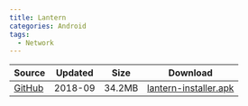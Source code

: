 ```yaml
---
title: Lantern
categories: Android
tags:
  - Network
---
```



| Source | Updated | Size | Download |
| ------ | ------- | -------- | -------- |
| <div class="safe">[GitHub](https://github.com/getlantern/download/wiki)</div> | 2018-09 | 34.2MB | [lantern-installer.apk](https://raw.githubusercontent.com/getlantern/lantern-binaries/master/lantern-installer.apk) |
